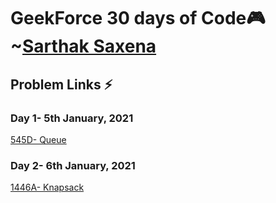 # GeekForce 30 days of Code🎮 ~[Sarthak Saxena](https://github.com/sarthak1905)

## Problem Links ⚡

### Day 1- 5th January, 2021 
  [545D- Queue](https://codeforces.com/problemset/problem/545/D)

### Day 2- 6th January, 2021
  [1446A- Knapsack](https://codeforces.com/problemset/problem/1446/A)
